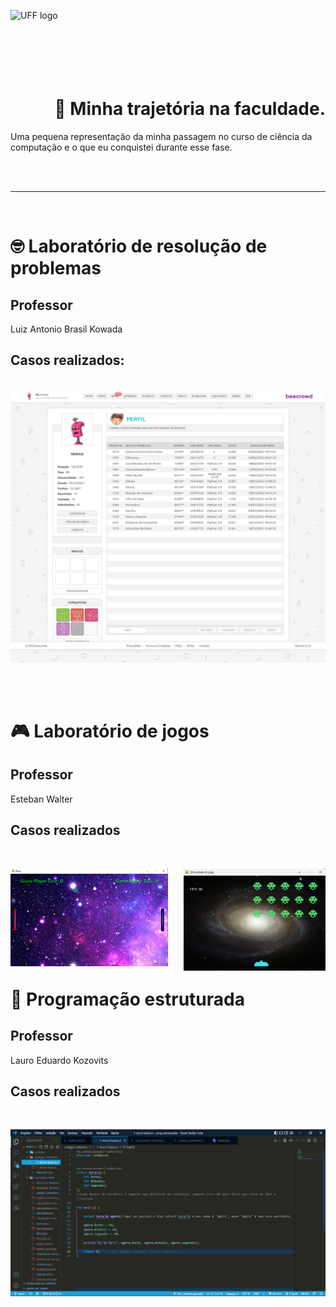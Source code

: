 <p>
    <img align="left" src="https://upload.wikimedia.org/wikipedia/pt/thumb/4/47/UFF_bras%C3%A3o.png/300px-UFF_bras%C3%A3o.png" alt="UFF logo">
    <br><br><br><br><br><br>
    <h1 align="right">📖 Minha trajetória na faculdade. </h1>
</p>
<p> 
    Uma pequena representação da minha passagem no curso de ciência da computação e o que eu conquistei durante esse fase.
</p>

<br><br>

<hr>

<br>

# 🤓 Laboratório de resolução de problemas
<p>
    <h2 align="left">
        Professor
    </h2>
    <p>
        Luiz Antonio Brasil Kowada
    </p>
<p/>
<p align="center">
    <h2 align="left">
        Casos realizados:
    </h2>
    <br>
    <img src="./images/screencapture-beecrowd-br-judge-pt-profile-607472-2022-11-05-16_10_52.png"/>
</p>

<br><br>

# 🎮 Laboratório de jogos
<p align="left">
    <h2>
        Professor
    </h2>
    <p>
        Esteban Walter
    </p>
</p>
<h2 align="left">
    Casos realizados
</h2>
<br>
<p>
    <img src="./images/pong.png" align="left" style="width:50%"/>
    <img src="./images/space-invaders.png" align="right" style="width:45%"/>
</p>

<br><br><br><br><br><br><br><br><br>

# 🧬 Programação estruturada
<p align="left">
    <h2>
        Professor
    </h2>
    <p>
        Lauro Eduardo Kozovits
    </p>
</p>
<p>
    <h2>
        Casos realizados
    </h2>
    <br>
    <p align="left">
        <img src="./images/c.png"/>
    </p>
</p>
